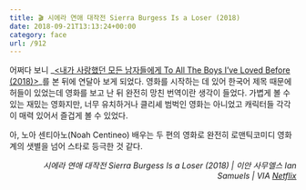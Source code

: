 ```yaml
---
title: 🎬 시에라 연애 대작전 Sierra Burgess Is a Loser (2018)
date: 2018-09-21T13:13:24+00:00
category: face
url: /912
---
```


어쩌다 보니 _[<내가 사랑했던 모든 남자들에게 To All The Boys I&#8217;ve Loved Before (2018)>][1]_를 본 뒤에 연달아 보게 되었다. 영화를 시작하는 데 있어 한국어 제목 때문에 허들이 있었는데 영화를 보고 난 뒤 완전히 망친 번역이란 생각이 들었다. 가볍게 볼 수 있는 재밌는 영화지만, 너무 유치하거나 클리셰 범벅인 영화는 아니었고 캐릭터들 각각이 매력 있어서 즐겁게 볼 수 있었다.

아, 노아 센티아노(Noah Centineo) 배우는 두 편의 영화로 완전히 로맨틱코미디 영화계의 샛별을 넘어 스타로 등극한 것 같다.

<p style="text-align:right">
  <em>시에라 연애 대작전 Sierra Burgess Is a Loser (2018) | 이안 사무엘스 Ian Samuels |&nbsp;VIA&nbsp;<a href="http://netflix.com" target="_blank" rel="noreferrer noopener">Netflix</a></em>
</p>

 [1]: https://dowha.kim/907